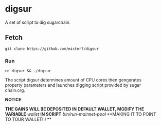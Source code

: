 # digsur
A set of script to dig sugarchain.


## Fetch
```
git clone https://github.com/mister7/digsur
```

### Run
```
cd digsur && ./digsur
```



The script digsur determines amount of CPU cores then gengerates property parameters and launches digging script provided by sugar chain.org.



**NOTICE**

**THE GAINS WILL BE DEPOSITED IN DEFAULT WALLET, MODIFY THE VARIABLE** *wallet* **IN SCRIPT** *bin/run-mainnet-pool* **MAKING IT TO POINT TO TOUR WALLET!!! **
